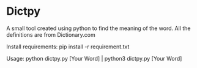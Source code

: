 # Dictpy
A small tool created using python to find the meaning of the word. All the definitions are from Dictionary.com 

Install requirements: pip install -r requirement.txt

Usage: python dictpy.py [Your Word]   |   python3 dictpy.py [Your Word] 

